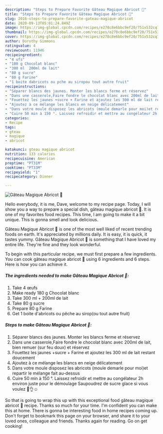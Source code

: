 ```yaml
---
description: "Steps to Prepare Favorite Gâteau Magique Abricot 🍑"
title: "Steps to Prepare Favorite Gâteau Magique Abricot 🍑"
slug: 2016-steps-to-prepare-favorite-gateau-magique-abricot
date: 2020-09-13T05:01:24.849Z
image: https://img-global.cpcdn.com/recipes/e278c8e6bbc9ef20/751x532cq70/gateau-magique-abricot-🍑-photo-principale-de-la-recette.jpg
thumbnail: https://img-global.cpcdn.com/recipes/e278c8e6bbc9ef20/751x532cq70/gateau-magique-abricot-🍑-photo-principale-de-la-recette.jpg
cover: https://img-global.cpcdn.com/recipes/e278c8e6bbc9ef20/751x532cq70/gateau-magique-abricot-🍑-photo-principale-de-la-recette.jpg
author: Dorothy Simmons
ratingvalue: 4
reviewcount: 11946
recipeingredient:
- "4 ufs"
- "180 g Chocolat blanc"
- "300 ml  200ml de lait"
- "80 g sucre"
- "80 g Farine"
- "1 boite dabricots ou pche au siropou tout autre fruit"
recipeinstructions:
- "Séparer blancs des jaunes. Monter les blancs ferme et réservez"
- "Dans une casserole,Faire fondre le chocolat blanc avec 200ml de lait, bien remuer (sur feu doux) et réservez"
- "Fouettez les jaunes +sucre + Farine et ajoutez les 300 ml de lait restant doucement"
- "Ajoutez à ce mélange les blancs en neige délicatement"
- "Dans votre moule disposez les abricots (moule demarle pour moi)et repartir le mélange fait au-dessus"
- "Cuire 50 min à 150 °. Laissez refroidir et mettre au congélateur 2h environ juste pour le démoulage Saupoudrez de sucre glace si vous voulez 🤩👌☺"
categories:
- Recipe
tags:
- gteau
- magique
- abricot

katakunci: gteau magique abricot 
nutrition: 133 calories
recipecuisine: American
preptime: "PT31M"
cooktime: "PT33M"
recipeyield: "1"
recipecategory: Dinner

---
```



![Gâteau Magique Abricot 🍑](https://img-global.cpcdn.com/recipes/e278c8e6bbc9ef20/751x532cq70/gateau-magique-abricot-🍑-photo-principale-de-la-recette.jpg)

Hello everybody, it is me, Dave, welcome to my recipe page. Today, I will show you a way to prepare a special dish, gâteau magique abricot 🍑. It is one of my favorites food recipes. This time, I am going to make it a bit unique. This is gonna smell and look delicious.

Gâteau Magique Abricot 🍑 is one of the most well liked of recent trending foods on earth. It's appreciated by millions daily. It is easy, it is quick, it tastes yummy. Gâteau Magique Abricot 🍑 is something that I have loved my entire life. They're fine and they look wonderful.




To begin with this particular recipe, we must first prepare a few ingredients. You can cook gâteau magique abricot 🍑 using 6 ingredients and 6 steps. Here is how you can achieve it.

<!--inarticleads1-->

##### The ingredients needed to make Gâteau Magique Abricot 🍑:

1. Take 4 œufs
1. Make ready 180 g Chocolat blanc
1. Take 300 ml + 200ml de lait
1. Take 80 g sucre
1. Prepare 80 g Farine
1. Get 1 boite d&#39;abricots ou pêche au sirop(ou tout autre fruit)




<!--inarticleads2-->

##### Steps to make Gâteau Magique Abricot 🍑:

1. Séparer blancs des jaunes. Monter les blancs ferme et réservez
1. Dans une casserole,Faire fondre le chocolat blanc avec 200ml de lait, bien remuer (sur feu doux) et réservez
1. Fouettez les jaunes +sucre + Farine et ajoutez les 300 ml de lait restant doucement
1. Ajoutez à ce mélange les blancs en neige délicatement
1. Dans votre moule disposez les abricots (moule demarle pour moi)et repartir le mélange fait au-dessus
1. Cuire 50 min à 150 °. Laissez refroidir et mettre au congélateur 2h environ juste pour le démoulage Saupoudrez de sucre glace si vous voulez 🤩👌☺




So that is going to wrap this up with this exceptional food gâteau magique abricot 🍑 recipe. Thanks so much for your time. I'm confident you can make this at home. There is gonna be interesting food in home recipes coming up. Don't forget to bookmark this page on your browser, and share it to your loved ones, colleague and friends. Thanks again for reading. Go on get cooking!

